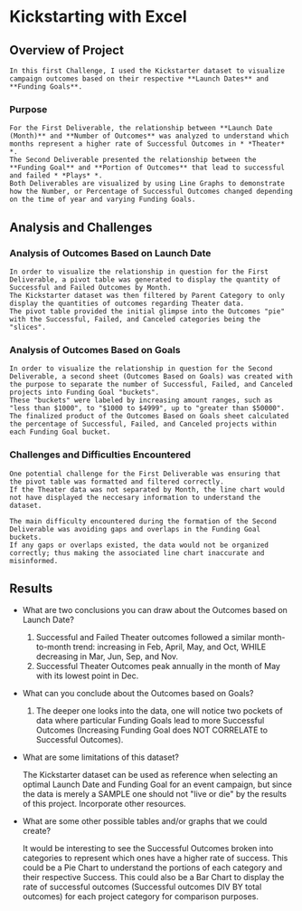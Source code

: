 # Kickstarting with Excel

## Overview of Project

	In this first Challenge, I used the Kickstarter dataset to visualize campaign outcomes based on their respective **Launch Dates** and **Funding Goals**.

### Purpose

	For the First Deliverable, the relationship between **Launch Date (Month)** and **Number of Outcomes** was analyzed to understand which months represent a higher rate of Successful Outcomes in * *Theater* *.
	The Second Deliverable presented the relationship between the **Funding Goal** and **Portion of Outcomes** that lead to successful and failed * *Plays* *.
	Both Deliverables are visualized by using Line Graphs to demonstrate how the Number, or Percentage of Successful Outcomes changed depending on the time of year and varying Funding Goals.

## Analysis and Challenges

### Analysis of Outcomes Based on Launch Date

	In order to visualize the relationship in question for the First Deliverable, a pivot table was generated to display the quantity of Successful and Failed Outcomes by Month.
	The Kickstarter dataset was then filtered by Parent Category to only display the quantities of outcomes regarding Theater data.
	The pivot table provided the initial glimpse into the Outcomes "pie" with the Successful, Failed, and Canceled categories being the "slices".

### Analysis of Outcomes Based on Goals

	In order to visualize the relationship in question for the Second Deliverable, a second sheet (Outcomes Based on Goals) was created with the purpose to separate the number of Successful, Failed, and Canceled projects into Funding Goal "buckets".
	These "buckets" were labeled by increasing amount ranges, such as "less than $1000", to "$1000 to $4999", up to "greater than $50000".
	The finalized product of the Outcomes Based on Goals sheet calculated the percentage of Successful, Failed, and Canceled projects within each Funding Goal bucket.

### Challenges and Difficulties Encountered

	One potential challenge for the First Deliverable was ensuring that the pivot table was formatted and filtered correctly.
	If the Theater data was not separated by Month, the line chart would not have displayed the neccesary information to understand the dataset.

	The main difficulty encountered during the formation of the Second Deliverable was avoiding gaps and overlaps in the Funding Goal buckets.
	If any gaps or overlaps existed, the data would not be organized correctly; thus making the associated line chart inaccurate and misinformed.

## Results

- What are two conclusions you can draw about the Outcomes based on Launch Date?

	1) Successful and Failed Theater outcomes followed a similar month-to-month trend: increasing in Feb, April, May, and Oct, WHILE decreasing in Mar, Jun, Sep, and Nov.
	2) Successful Theater Outcomes peak annually in the month of May with its lowest point in Dec.

- What can you conclude about the Outcomes based on Goals?

	1) The deeper one looks into the data, one will notice two pockets of data where particular Funding Goals lead to more Successful Outcomes (Increasing Funding Goal does NOT CORRELATE to Successful Outcomes).

- What are some limitations of this dataset?

	The Kickstarter dataset can be used as reference when selecting an optimal Launch Date and Funding Goal for an event campaign, but since the data is merely a SAMPLE one should not "live or die" by the results of this project. Incorporate other resources.

- What are some other possible tables and/or graphs that we could create?
	
	It would be interesting to see the Successful Outcomes broken into categories to represent which ones have a higher rate of success.
	This could be a Pie Chart to understand the portions of each category and their respective Success.
	This could also be a Bar Chart to display the rate of successful outcomes (Successful outcomes DIV BY total outcomes) for each project category for comparison purposes.
